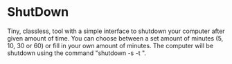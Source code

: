 ShutDown
========
Tiny, classless, tool with a simple interface to shutdown your computer after given amount of time. You can choose between a set amount of minutes (5, 10, 30 or 60) or fill in your own amount of minutes. 
The computer will be shutdown using the command "shutdown -s -t <time>".
